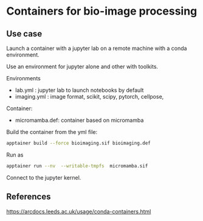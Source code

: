 # Containers for bio-image processing

## Use case

Launch a container with a jupyter lab on a remote machine with a conda environment.

Use an environment for jupyter alone and other with toolkits.

Environments
- lab.yml : jupyter lab to launch notebooks by default
- imaging.yml : image format, scikit, scipy, pytorch, cellpose,

Container:
- micromamba.def: container based on micromamba 

Build the container from the yml file:
```bash
apptainer build --force bioimaging.sif bioimaging.def
```

Run as
```bash
apptainer run --nv  --writable-tmpfs  micromamba.sif
```

Connect to the jupyter kernel.

## References

https://arcdocs.leeds.ac.uk/usage/conda-containers.html